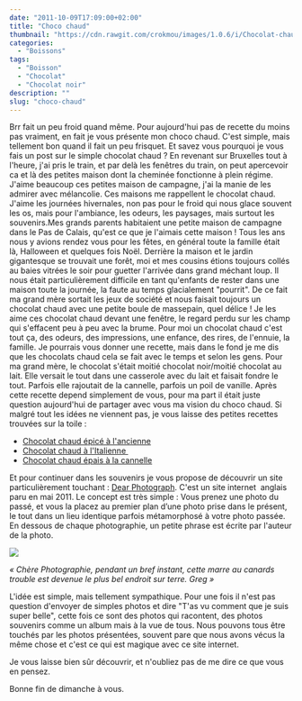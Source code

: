 ```yaml
---
date: "2011-10-09T17:09:00+02:00"
title: "Choco chaud"
thumbnail: "https://cdn.rawgit.com/crokmou/images/1.0.6/i/Chocolat-chaud.jpg"
categories:
  - "Boissons"
tags:
  - "Boisson"
  - "Chocolat"
  - "Chocolat noir"
description: ""
slug: "choco-chaud"
---
```


Brr fait un peu froid quand même. Pour aujourd'hui pas de recette du moins pas vraiment, en fait je vous présente mon choco chaud. C'est simple, mais tellement bon quand il fait un peu frisquet. Et savez vous pourquoi je vous fais un post sur le simple chocolat chaud ? En revenant sur Bruxelles tout à l'heure, j'ai pris le train, et par delà les fenêtres du train, on peut apercevoir ca et là des petites maison dont la cheminée fonctionne à plein régime. J'aime beaucoup ces petites maison de campagne, j'ai la manie de les admirer avec mélancolie. Ces maisons me rappellent le chocolat chaud.  J'aime les journées hivernales, non pas pour le froid qui nous glace souvent les os, mais pour l'ambiance, les odeurs, les paysages, mais surtout les souvenirs.Mes grands parents habitaient une petite maison de campagne dans le Pas de Calais, qu'est ce que je l'aimais cette maison ! Tous les ans nous y avions rendez vous pour les fêtes, en général toute la famille était là, Halloween et quelques fois Noël. Derrière la maison et le jardin gigantesque se trouvait une forêt, moi et mes cousins étions toujours collés au baies vitrées le soir pour guetter l'arrivée dans grand méchant loup. Il nous était particulièrement difficile en tant qu'enfants de rester dans une maison toute la journée, la faute au temps glacialement "pourrit". De ce fait ma grand mère sortait les jeux de société et nous faisait toujours un chocolat chaud avec une petite boule de massepain, quel délice ! Je les aime ces chocolat chaud devant une fenêtre, le regard perdu sur les champ qui s'effacent peu à peu avec la brume. Pour moi un chocolat chaud c'est tout ça, des odeurs, des impressions, une enfance, des rires, de l'ennuie, la famille. Je pourrais vous donner une recette, mais dans le fond je me dis que les chocolats chaud cela se fait avec le temps et selon les gens. Pour ma grand mère, le chocolat s'était moitié chocolat noir/moitié chocolat au lait. Elle versait le tout dans une casserole avec du lait et faisait fondre le tout. Parfois elle rajoutait de la cannelle, parfois un poil de vanille. Après cette recette depend simplement de vous, pour ma part il était juste question aujourd'hui de partager avec vous ma vision du choco chaud. Si malgré tout les idées ne viennent pas, je vous laisse des petites recettes trouvées sur la toile :

*   [Chocolat chaud épicé à l'ancienne](http://sandrakavital.blogspot.com/2010/02/churros-chocolat-chaud-lancienne.html)
*   [Chocolat chaud à l'Italienne ](http://beaualalouche.canalblog.com/archives/2007/03/28/4338238.html)
*   [Chocolat chaud épais à la cannelle](http://lacuisinedelaloutre.over-blog.com/article-chocolat-chaud-a-la-cannelle-41572331.html)

Et pour continuer dans les souvenirs je vous propose de découvrir un site particulièrement touchant : [Dear Photograph](http://dearphotograph.com/). C'est un site internet  anglais paru en mai 2011\. Le concept est très simple : Vous prenez une photo du passé, et vous la placez au premier plan d’une photo prise dans le présent, le tout dans un lieu identique parfois métamorphosé à votre photo passée. En dessous de chaque photographie, un petite phrase est écrite par l'auteur de la photo.

[![](http://3.bp.blogspot.com/-XfD79YZXW6Y/TpHGO9-_J2I/AAAAAAAAA0g/QlJgaoGRXfE/s400/tumblr_lr4f30xmkd1qcuqzso1_500.jpg)](http://3.bp.blogspot.com/-XfD79YZXW6Y/TpHGO9-_J2I/AAAAAAAAA0g/QlJgaoGRXfE/s1600/tumblr_lr4f30xmkd1qcuqzso1_500.jpg)

_« Chère Photographie, pendant un bref instant, cette marre au canards trouble est devenue le plus bel endroit sur terre. Greg »_

L'idée est simple, mais tellement sympathique. Pour une fois il n'est pas question d'envoyer de simples photos et dire "T'as vu comment que je suis super belle", cette fois ce sont des photos qui racontent, des photos souvenirs comme un album mais à la vue de tous. Nous pouvons tous être touchés par les photos présentées, souvent pare que nous avons vécus la même chose et c'est ce qui est magique avec ce site internet.

Je vous laisse bien sûr découvrir, et n'oubliez pas de me dire ce que vous en pensez.

Bonne fin de dimanche à vous.